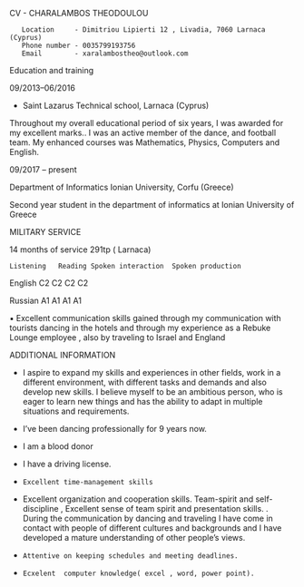 CV - CHARALAMBOS THEODOULOU


 	   Location     - Dimitriou Lipierti 12 , Livadia, 7060 Larnaca (Cyprus)
       Phone number - 0035799193756
	   Email        - xaralambostheo@outlook.com

Education and training

09/2013–06/2016
  - Saint Lazarus Technical school, Larnaca (Cyprus)
  
Throughout my overall educational period of six years, I was awarded for my excellent marks.. I was an active member of the dance, and football team. My enhanced courses was Mathematics, Physics, Computers and English. 

09/2017 – present

Department of Informatics Ionian University, Corfu (Greece)

Second year student in the department of informatics at Ionian University of Greece




MILITARY SERVICE

14 months of service
 291tp ( Larnaca)




	Listening	Reading	Spoken interaction	Spoken production	

English	 C2	  C2  	C2	  C2	 


Russian	 A1	  A1	  A1  	A1   



	
  
▪ Excellent communication skills gained through my communication with tourists dancing in the hotels
and through my experience as a Rebuke Lounge employee , also by traveling to Israel and England 



ADDITIONAL INFORMATION	 

-	I aspire to expand my skills and experiences in other fields, work in a different environment, with different tasks and demands and also develop new skills. I believe myself to be an ambitious person, who is eager to learn new things and has the ability to adapt in multiple situations and requirements.  
-	 I’ve been dancing professionally for 9 years now.
-	 I am a blood donor 
-	 I have a driving license. 


             
	
-	  Excellent time-management skills
-   Excellent organization and cooperation skills. Team-spirit and self-discipline , Excellent sense of team spirit and presentation skills.
 . During the communication by dancing and traveling I have come in contact with people of   different cultures and backgrounds and I have developed a mature understanding of other people’s views.
-	  Attentive on keeping schedules and meeting deadlines.
-	  Ecxelent  computer knowledge( excel , word, power point).



